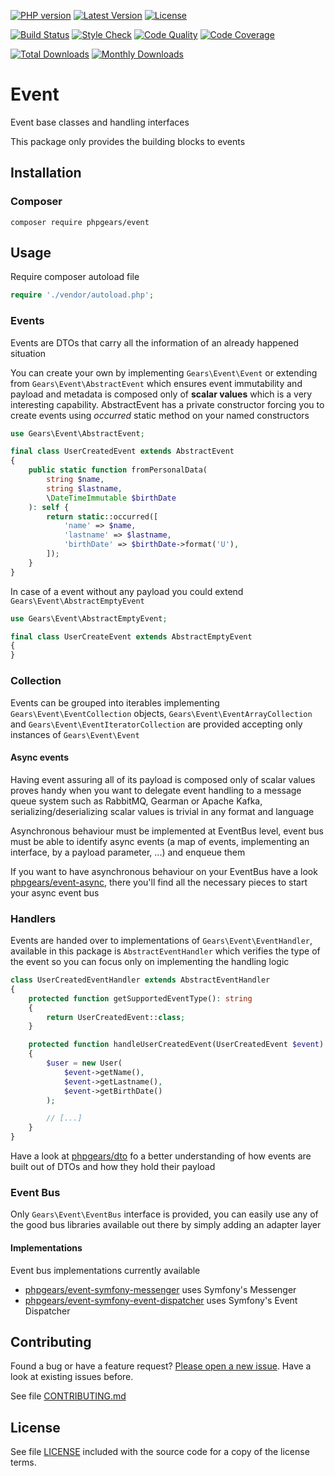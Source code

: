 [![PHP version](https://img.shields.io/badge/PHP-%3E%3D7.1-8892BF.svg?style=flat-square)](http://php.net)
[![Latest Version](https://img.shields.io/packagist/v/phpgears/event.svg?style=flat-square)](https://packagist.org/packages/phpgears/event)
[![License](https://img.shields.io/github/license/phpgears/event.svg?style=flat-square)](https://github.com/phpgears/event/blob/master/LICENSE)

[![Build Status](https://img.shields.io/travis/phpgears/event.svg?style=flat-square)](https://travis-ci.org/phpgears/event)
[![Style Check](https://styleci.io/repos/149037486/shield)](https://styleci.io/repos/149037486)
[![Code Quality](https://img.shields.io/scrutinizer/g/phpgears/event.svg?style=flat-square)](https://scrutinizer-ci.com/g/phpgears/event)
[![Code Coverage](https://img.shields.io/coveralls/phpgears/event.svg?style=flat-square)](https://coveralls.io/github/phpgears/event)

[![Total Downloads](https://img.shields.io/packagist/dt/phpgears/event.svg?style=flat-square)](https://packagist.org/packages/phpgears/event/stats)
[![Monthly Downloads](https://img.shields.io/packagist/dm/phpgears/event.svg?style=flat-square)](https://packagist.org/packages/phpgears/event/stats)

# Event

Event base classes and handling interfaces

This package only provides the building blocks to events

## Installation

### Composer

```
composer require phpgears/event
```

## Usage

Require composer autoload file

```php
require './vendor/autoload.php';
```

### Events

Events are DTOs that carry all the information of an already happened situation

You can create your own by implementing `Gears\Event\Event` or extending from `Gears\Event\AbstractEvent` which ensures event immutability and payload and metadata is composed only of **scalar values** which is a very interesting capability. AbstractEvent has a private constructor forcing you to create events using _occurred_ static method on your named constructors

```php
use Gears\Event\AbstractEvent;

final class UserCreatedEvent extends AbstractEvent
{
    public static function fromPersonalData(
        string $name,
        string $lastname,
        \DateTimeImmutable $birthDate
    ): self {
        return static::occurred([
            'name' => $name,
            'lastname' => $lastname,
            'birthDate' => $birthDate->format('U'),
        ]);
    }
}
```

In case of a event without any payload you could extend `Gears\Event\AbstractEmptyEvent`

```php
use Gears\Event\AbstractEmptyEvent;

final class UserCreateEvent extends AbstractEmptyEvent
{
}
```

### Collection

Events can be grouped into iterables implementing `Gears\Event\EventCollection` objects, `Gears\Event\EventArrayCollection` and `Gears\Event\EventIteratorCollection` are provided accepting only instances of `Gears\Event\Event`

#### Async events

Having event assuring all of its payload is composed only of scalar values proves handy when you want to delegate event handling to a message queue system such as RabbitMQ, Gearman or Apache Kafka, serializing/deserializing scalar values is trivial in any format and language

Asynchronous behaviour must be implemented at EventBus level, event bus must be able to identify async events (a map of events, implementing an interface, by a payload parameter, ...) and enqueue them 

If you want to have asynchronous behaviour on your EventBus have a look [phpgears/event-async](https://github.com/phpgears/event-async), there you'll find all the necessary pieces to start your async event bus

### Handlers

Events are handed over to implementations of `Gears\Event\EventHandler`, available in this package is `AbstractEventHandler` which verifies the type of the event so you can focus only on implementing the handling logic

```php
class UserCreatedEventHandler extends AbstractEventHandler
{
    protected function getSupportedEventType(): string
    {
        return UserCreatedEvent::class;
    }

    protected function handleUserCreatedEvent(UserCreatedEvent $event): void
    {
        $user = new User(
            $event->getName(),
            $event->getLastname(),
            $event->getBirthDate()
        );

        // [...]
    }
}
```

Have a look at [phpgears/dto](https://github.com/phpgears/dto) fo a better understanding of how events are built out of DTOs and how they hold their payload

### Event Bus

Only `Gears\Event\EventBus` interface is provided, you can easily use any of the good bus libraries available out there by simply adding an adapter layer

#### Implementations

Event bus implementations currently available

* [phpgears/event-symfony-messenger](https://github.com/phpgears/event-symfony-messenger) uses Symfony's Messenger
* [phpgears/event-symfony-event-dispatcher](https://github.com/phpgears/event-symfony-event-dispatcher) uses Symfony's Event Dispatcher

## Contributing

Found a bug or have a feature request? [Please open a new issue](https://github.com/phpgears/event/issues). Have a look at existing issues before.

See file [CONTRIBUTING.md](https://github.com/phpgears/event/blob/master/CONTRIBUTING.md)

## License

See file [LICENSE](https://github.com/phpgears/event/blob/master/LICENSE) included with the source code for a copy of the license terms.
